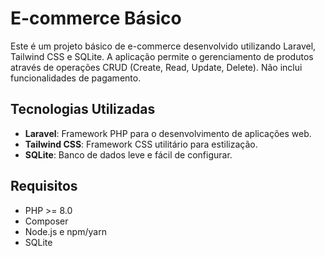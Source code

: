 # E-commerce Básico

Este é um projeto básico de e-commerce desenvolvido utilizando Laravel, Tailwind CSS e SQLite. A aplicação permite o gerenciamento de produtos através de operações CRUD (Create, Read, Update, Delete). Não inclui funcionalidades de pagamento.

## Tecnologias Utilizadas

- **Laravel**: Framework PHP para o desenvolvimento de aplicações web.
- **Tailwind CSS**: Framework CSS utilitário para estilização.
- **SQLite**: Banco de dados leve e fácil de configurar.

## Requisitos

- PHP >= 8.0
- Composer
- Node.js e npm/yarn
- SQLite
